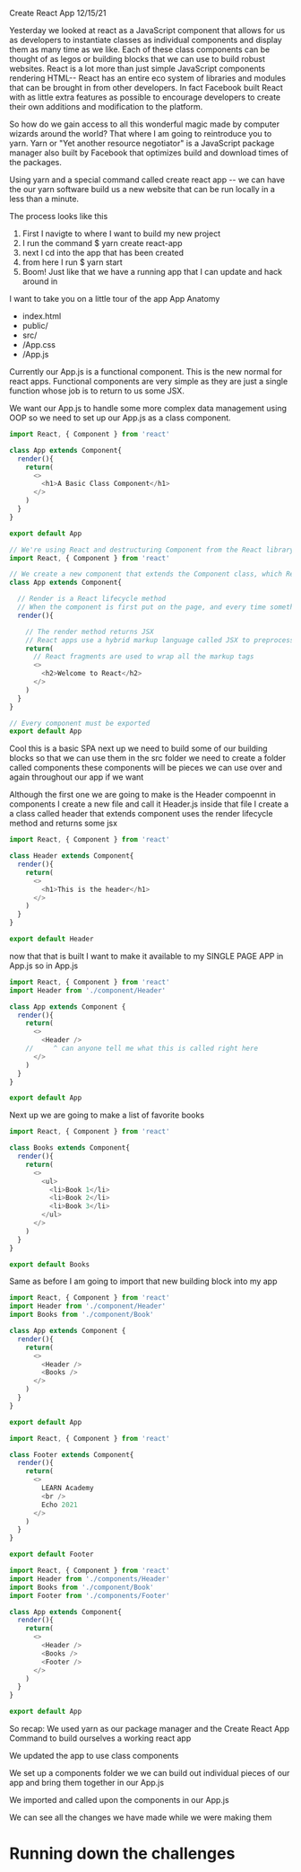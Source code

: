 Create React App 12/15/21

Yesterday we looked at react as a JavaScript component that allows for us as developers to instantiate classes as individual components and display them as many time as we like. 
Each of these class components can be thought of as legos or building blocks that we can use to build robust websites. React is a lot more than just simple JavaScript components rendering HTML-- React has an entire eco system of libraries and modules that can be brought in from other developers. In fact Facebook built React with as little extra features as possible to encourage developers to create their own additions and modification to the platform. 

So how do we gain access to all this wonderful magic made by computer wizards around the world? That where I am going to reintroduce you to yarn. Yarn or "Yet another resource negotiator" is a JavaScript package manager also built by Facebook that optimizes build and download times of the packages. 

Using yarn and a special command called create react app -- we can have the our yarn software build us a new website that can be run locally in a less than a minute. 


The process looks like this
1. First I navigte to where I want to build my new project
2. I run the command $ yarn create react-app <name of app goes here>
3. next I cd into the app that has been created
4. from here I run $ yarn start
5. Boom! Just like that we have a running app that I can update and hack around in

I want to take you on a little tour of the app
App Anatomy 

- index.html
- public/
- src/
- /App.css
- /App.js

Currently our App.js is a functional component. This is the new normal for react apps. Functional components are very simple as they are just a single function whose job is to return to us some JSX.

We want our App.js to handle some more complex data management using OOP so we need to set up our App.js as a class component. 

```javascript
import React, { Component } from 'react'

class App extends Component{
  render(){
    return(
      <>
        <h1>A Basic Class Component</h1>
      </>
    )
  }
}

export default App
```
```javascript
// We're using React and destructuring Component from the React library
import React, { Component } from 'react'

// We create a new component that extends the Component class, which React provides
class App extends Component{

  // Render is a React lifecycle method
  // When the component is first put on the page, and every time something changes in our component, the render function runs automatically
  render(){

    // The render method returns JSX
    // React apps use a hybrid markup language called JSX to preprocess HTML (XML actually) back into plain old JavaScript before the file is sent to the browser
    return(
      // React fragments are used to wrap all the markup tags
      <>
        <h2>Welcome to React</h2>
      </>
    )
  }
}

// Every component must be exported
export default App
```

Cool this is a basic SPA 
next up we need to build some of our building blocks so that we can use them
in the src folder we need to create a folder called components
these components will be pieces we can use over and again throughout our app if we want

Although the first one we are going to make is the Header compoennt
in components I create a new file and call it Header.js
inside that file I create a a class called header that extends component uses the render lifecycle method and returns some jsx

```javascript
import React, { Component } from 'react'

class Header extends Component{
  render(){
    return(
      <>
        <h1>This is the header</h1>
      </>
    )
  }
}

export default Header
```
now that that is built I want to make it available to my SINGLE PAGE APP in App.js
 so in App.js 

```javascript
import React, { Component } from 'react'
import Header from './component/Header'

class App extends Component {
  render(){
    return(
      <>
        <Header />
    //     ^ can anyone tell me what this is called right here
      </>
    )
  }
}

export default App
```
Next up we are going to make a list of favorite books


```javascript
import React, { Component } from 'react'

class Books extends Component{
  render(){
    return(
      <>
        <ul>
          <li>Book 1</li>
          <li>Book 2</li>
          <li>Book 3</li>
        </ul>
      </>
    )
  }
}

export default Books
```
Same as before I am going to import that new building block into my app 
```javascript 
import React, { Component } from 'react'
import Header from './component/Header'
import Books from './component/Book'

class App extends Component {
  render(){
    return(
      <>
        <Header />
        <Books />
      </>
    )
  }
}

export default App
```


```javascript 
import React, { Component } from 'react'

class Footer extends Component{
  render(){
    return(
      <>
        LEARN Academy
        <br />
        Echo 2021
      </>
    )
  }
}

export default Footer
```


```javascript 
import React, { Component } from 'react'
import Header from './components/Header'
import Books from './component/Book'
import Footer from './components/Footer'

class App extends Component{
  render(){
    return(
      <>
        <Header />
        <Books />
        <Footer />
      </>
    )
  }
}

export default App
```


So recap: 
We used yarn as our package manager and the Create React App Command to build ourselves a working react app

We updated the app to use class components

We set up a components folder we we can build out individual pieces of our app and bring them together in our App.js

We imported and called upon the components in our App.js

We can see all the changes we have made while we were making them


# Running down the challenges 